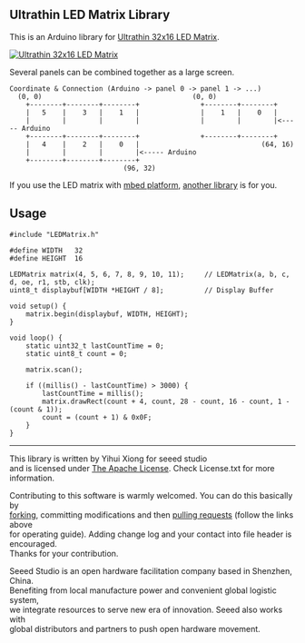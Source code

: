Ultrathin LED Matrix Library
----------------------------

This is an Arduino library for [Ultrathin 32x16 LED Matrix](http://goo.gl/y6VnO6).

[![Ultrathin 32x16 LED Matrix](http://www.seeedstudio.com/document/pics/led.jpg)](http://goo.gl/y6VnO6)

Several panels can be combined together as a large screen.

```
Coordinate & Connection (Arduino -> panel 0 -> panel 1 -> ...)
  (0, 0)                                     (0, 0)
    +--------+--------+--------+               +--------+--------+
    |   5    |    3   |    1   |               |    1   |    0   |
    |        |        |        |               |        |        |<----- Arduino
    +--------+--------+--------+               +--------+--------+
    |   4    |    2   |    0   |                              (64, 16)
    |        |        |        |<----- Arduino
    +--------+--------+--------+
                            (96, 32)
```

If you use the LED matrix with [mbed platform](http://goo.gl/WHtyuH), [another library](https://mbed.org/users/yihui/notebook/ultrathin-32x16-led-matrix/) is for you.


## Usage
```
#include "LEDMatrix.h"

#define WIDTH   32
#define HEIGHT  16

LEDMatrix matrix(4, 5, 6, 7, 8, 9, 10, 11);		// LEDMatrix(a, b, c, d, oe, r1, stb, clk);
uint8_t displaybuf[WIDTH *HEIGHT / 8]; 			// Display Buffer

void setup() {
    matrix.begin(displaybuf, WIDTH, HEIGHT);
}

void loop() {
    static uint32_t lastCountTime = 0;
    static uint8_t count = 0;

    matrix.scan();

    if ((millis() - lastCountTime) > 3000) {
        lastCountTime = millis();
        matrix.drawRect(count + 4, count, 28 - count, 16 - count, 1 - (count & 1));
        count = (count + 1) & 0x0F;
    }
}

```


----

This library is written by Yihui Xiong for seeed studio<br>
and is licensed under [The Apache License](http://opensource.org/licenses/mit-license.phphttp://www.apache.org/licenses/LICENSE-2.0). Check License.txt for more information.<br>

Contributing to this software is warmly welcomed. You can do this basically by<br>
[forking](https://help.github.com/articles/fork-a-repo), committing modifications and then [pulling requests](https://help.github.com/articles/using-pull-requests) (follow the links above<br>
for operating guide). Adding change log and your contact into file header is encouraged.<br>
Thanks for your contribution.

Seeed Studio is an open hardware facilitation company based in Shenzhen, China. <br>
Benefiting from local manufacture power and convenient global logistic system, <br>
we integrate resources to serve new era of innovation. Seeed also works with <br>
global distributors and partners to push open hardware movement.<br>